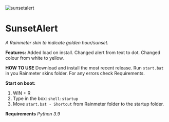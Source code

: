 ![sunsetalert](https://user-images.githubusercontent.com/72550915/160226807-b4204c6b-a747-464a-b0ed-2b9d335c1cc7.png)

# SunsetAlert
_A Rainmeter skin to indicate golden hour/sunset._

**Features:**
Added load on install. 
Changed alert from text to dot. 
Changed colour from white to yellow. 

**HOW TO USE**
Download and install the most recent release. 
Run `start.bat` in you Rainmeter skins folder. 
For any errors check Requirements. 

**Start on boot:**
1. WIN + R 
2. Type in the box: `shell:startup` 
3. Move `start.bat - Shortcut` from Rainmeter folder to the startup folder. 

**Requirements**
_Python 3.9_
